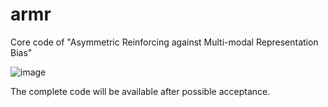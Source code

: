 # armr
Core code of "Asymmetric Reinforcing against Multi-modal Representation Bias"

![image](https://github.com/user-attachments/assets/f4078619-4d9d-4eb2-8330-cd1787b7ea8f)

The complete code will be available after possible acceptance.

